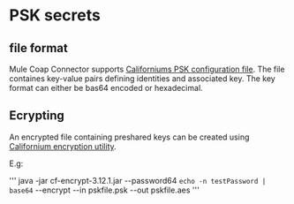 # PSK secrets

## file format

Mule Coap Connector supports [Californiums PSK configuration file](https://github.com/eclipse-californium/californium/blob/main/scandium-core/src/main/java/org/eclipse/californium/scandium/dtls/pskstore/MultiPskFileStore.java). 
The file containes key-value pairs defining identities and associated key. The key format can either be bas64 encoded or hexadecimal.

## Ecrypting

An encrypted file containing preshared keys can be created using [Californium encryption utility](https://github.com/eclipse-californium/californium/tree/main/cf-utils/cf-encrypt).

E.g:

'''
java -jar cf-encrypt-3.12.1.jar --password64 `echo -n testPassword | base64` --encrypt --in pskfile.psk --out pskfile.aes
'''
